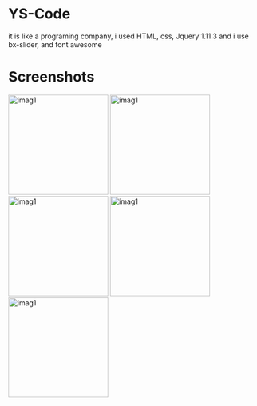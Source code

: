 # YS-Code
it is like a programing company, i used HTML, css, Jquery 1.11.3 and i use bx-slider, and font awesome 

# Screenshots

<img width="200" height="200" src="./Screenshot_1.png" alt="imag1"/>
<img width="200" height="200" src="./Screenshot_2.png" alt="imag1"/>
<img width="200" height="200" src="./Screenshot_3.png" alt="imag1"/>
<img width="200" height="200" src="./Screenshot_4.png" alt="imag1"/>
<img width="200" height="200" src="./Screenshot_5.png" alt="imag1"/>
